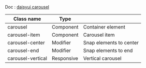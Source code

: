 Doc : [daisyui carousel](https://daisyui.com/components/carousel/)

| Class name         |   Type     |                          |
|--------------------|------------|--------------------------|
| carousel           | Component  | Container element        |
| carousel-item      | Component  | Carousel item            |
| carousel-center    | Modifier   | Snap elements to center  |
| carousel-end       | Modifier   | Snap elements to end     |
| carousel-vertical  | Responsive | Vertical carousel        |
